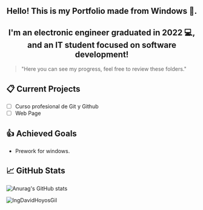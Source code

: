 <h2 align="center">Hello! This is my Portfolio made from Windows 👋.</h2>

<h2 align="center">I'm an electronic engineer graduated in 2022 💻, and an IT student focused on software development!</h2>

> "Here you can see my progress, feel free to review these folders."

## 📋 Current Projects
- [ ] Curso profesional de Git y Github
- [ ] Web Page

## 👍 Achieved Goals
* Prework for windows.

## 📈 GitHub Stats 
![Anurag's GitHub stats](https://github-readme-stats.vercel.app/api?username=IngDavidHoyosGil&show_icons=true&theme=tokyonight)

<p><img align="left" src="https://github-readme-stats.vercel.app/api/top-langs?username=IngDavidHoyosGil&show_icons=true&locale=en&layout=compact" alt="IngDavidHoyosGil" /></p>
